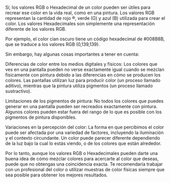 Sí, los valores RGB o Hexadecimal de un color pueden ser útiles para recrear ese color en la vida real, como en una pintura. Los valores RGB representan la cantidad de rojo ®, verde (G) y azul (B) utilizada para crear el color. Los valores Hexadecimales son simplemente una representación diferente de los valores RGB.

Por ejemplo, el color cian oscuro tiene un código hexadecimal de #008B8B, que se traduce a los valores RGB (0,139,139).

Sin embargo, hay algunas cosas importantes a tener en cuenta:

Diferencias de color entre los medios digitales y físicos: Los colores que ves en una pantalla pueden no verse exactamente igual cuando se mezclan físicamente con pintura debido a las diferencias en cómo se producen los colores. Las pantallas utilizan luz para producir color (un proceso llamado aditivo), mientras que la pintura utiliza pigmentos (un proceso llamado sustractivo).

Limitaciones de los pigmentos de pintura: No todos los colores que puedes generar en una pantalla pueden ser recreados exactamente con pintura. Algunos colores pueden estar fuera del rango de lo que es posible con los pigmentos de pintura disponibles.

Variaciones en la percepción del color: La forma en que percibimos el color puede ser afectada por una variedad de factores, incluyendo la iluminación y el contexto circundante. Un color puede parecer diferente dependiendo de la luz bajo la cual lo estás viendo, o de los colores que están alrededor.

Por lo tanto, aunque los valores RGB o Hexadecimales pueden darte una buena idea de cómo mezclar colores para acercarte al color que deseas, puede que no obtengas una coincidencia exacta. Te recomendaría trabajar con un profesional del color o utilizar muestras de color físicas siempre que sea posible para obtener los mejores resultados.

